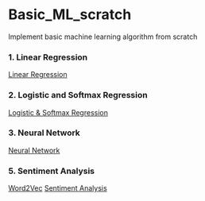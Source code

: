 # Basic_ML_scratch
Implement basic machine learning algorithm from scratch

### 1. Linear Regression
[Linear Regression]()
### 2. Logistic and Softmax Regression
[Logistic & Softmax Regression]()
### 3. Neural Network
[Neural Network](https://github.com/ngthanhtin/Basic_ML_scratch/tree/main/neuralnetwork)
### 5. Sentiment Analysis
[Word2Vec]()
[Sentiment Analysis]()

